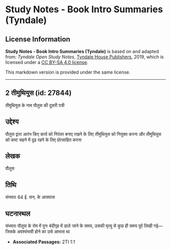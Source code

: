 # Study Notes - Book Intro Summaries (Tyndale)

## License Information

**Study Notes - Book Intro Summaries (Tyndale)** is based on and adapted from: _Tyndale Open Study Notes_, [Tyndale House Publishers](https://tyndaleopenresources.com/), 2019, which is licensed under a [CC BY-SA 4.0 license](https://creativecommons.org/licenses/by-sa/4.0/legalcode.en).

This markdown version is provided under the same license.



--------------------------------

## 2 तीमुथियुस (id: 27844)

तीमुथियुस के नाम पौलुस की दूसरी पत्री

उद्देश्य
--------

पौलुस द्वारा आरंभ किए कार्य को निरंतर बनाए रखने के लिए तीमुथियुस को नियुक्त करना और तीमुथियुस को कष्ट सहने में दृढ़ रहने के लिए प्रोत्साहित करना

लेखक
----

पौलुस

तिथि
----

संभवतः 64 ई. सन्. के आसपास

घटनास्थल
--------

संभवतः पौलुस के रोम में पुनः बंदीगृह में डाले जाने के समय, उसकी मृत्यु से कुछ ही समय पूर्व लिखी गई—जिसके अवश्यंभावी होने का उसे आभास था

* **Associated Passages:** 2TI 1:1

